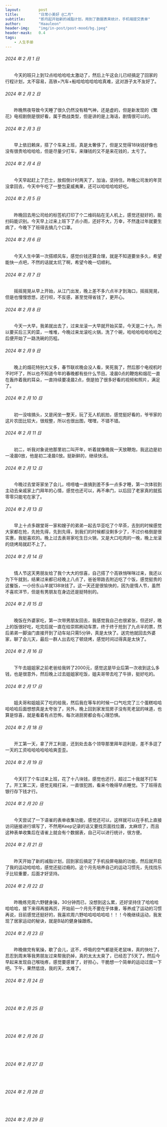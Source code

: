 ```yaml
---
layout:        post
title:         "日常小美好 @二月"
subtitle:      "即月起开始新的减脂计划，用到了数据表来统计，手机端提交表单"
author:        "Haauleon"
header-img:    "img/in-post/post-mood/bg.jpeg"
header-mask:   0.4
tags:
    - 人生手册
---
```


###### 2024 年 2 月 1 日
&emsp;&emsp;今天的班只上到12点哈哈哈哈太激动了，然后上午这会儿已经搞定了回家的行程计划，太不容易，高铁+汽车+船哈哈哈哈哈哈真难，这对游子太不友好了。

###### 2024 年 2 月 2 日
&emsp;&emsp;昨晚熬夜导致今天睡了很久仍然没有精气神，还是虚的，但是新发现的《繁花》电视剧倒是很好看，属于商战类型，但是讲的是上海话，剧情很可以的。

###### 2024 年 2 月 3 日
&emsp;&emsp;早上依旧赖床，搭了个车来上班，真是太奢侈了，但是又觉得18块钱好像也没有很贵哈哈哈哈，但是尽量少打车，来赚钱的又不是来花钱的，太亏了。

###### 2024 年 2 月 4 日
&emsp;&emsp;今天早起赶上了巴士，放假倒计时两天了，加油，坚持住。昨晚公司发的年货没拿回去，今天中午吃了一整包夏威夷果，还可以哈哈哈哈好吃。

###### 2024 年 2 月 5 日
&emsp;&emsp;昨晚回去用公司给的标签机打印了个二维码贴在无人机上，感觉还挺好的，能扫码能识别。今天早上过来上班下了点小雨，还好不大，万幸，不然逢过年就要生病了，今晚下了班得去搞几个口罩。

###### 2024 年 2 月 6 日
&emsp;&emsp;今天人生中第一次搭顺风车，感觉价钱还算合理，就是不知道要坐多久，希望能快一点吧，不然的话就太坑了啊，希望今晚一切顺利。

###### 2024 年 2 月 7 日
&emsp;&emsp;摇摇晃晃从早上开始，从江门出发，晚上差不多六点半才到海口，摇摇晃晃，但是也慢慢悠悠，还行呗，不反感，甚至觉得省钱了，更开心。

###### 2024 年 2 月 8 日
&emsp;&emsp;今天一大早，我弟就出去了，过来龙滚一大早就开始买菜，今天是二十九，所以要买后三天的菜，一堆堆，今晚过来龙滚吃火锅，洗了个碗，哈哈哈哈哈哈哈之后便开始了一路洗碗的历程。

###### 2024 年 2 月 9 日
&emsp;&emsp;晚上的烟花特别大又多，春节联欢晚会没人看，笑死我了，然后那个电视机时不时坏了，所以也不知道今年的春晚都有些什么节目。凌晨0点的鞭炮和烟花一直在轰炸着我的耳朵，一直持续要凌晨2点，倒是拍了很多好看的视频和照片，满足了。

###### 2024 年 2 月 10 日
&emsp;&emsp;初一没啥搞头，又是闲坐一整天，玩了无人机航拍，感觉挺好看的，爷爷家的这片农田比较大，很规整，所以也很出图，嘿嘿，不错不错。

###### 2024 年 2 月 11 日
&emsp;&emsp;初二，听我对象说他那里初二叫开年，听着就像晚我一天放鞭炮，我这边是初一凌晨0放，他是初二凌晨0放。挺新鲜的，继续快活。

###### 2024 年 2 月 12 日
&emsp;&emsp;今晚过去堂哥家坐了会儿，唠唠嗑一直搞到差不多一点多才睡，第一次体验到主动去亲戚家上门拜年的心情，感觉也还可以，再不串门，以后回了老家真的就孤零零只能宅在家了。

###### 2024 年 2 月 13 日
&emsp;&emsp;早上十点多跟堂哥一家和嫂子的弟弟一起去华亚吃了个早茶，去到的时候感觉大家都在抢，先抢先得，先到先得，到我们的时候都没剩多少了，不过价格倒是很实惠，我挺喜欢的。晚上过去表哥家吃生日火锅，又是大口吃肉的一晚，晚上龙滚的烧烤局就赶不上了。

###### 2024 年 2 月 14 日
&emsp;&emsp;情人节这天男朋友给了我个大大的惊喜，自己搭了个高铁悄咪咪过来，我还以为下午就到，结果过来都已经晚上八点了，爸爸带路去附近吃了个饭，感觉挺贵的这餐饭，一小份东山羊就138块钱了。这一天还是很愉快的，因为是情人节，虽然不喜欢洋节，但是有男朋友在身边还是挺特别的。

###### 2024 年 2 月 15 日
&emsp;&emsp;晚饭在外婆家吃，第一次带男朋友回去，我感觉我自己也很紧张，但还好，晚上的饭很好吃，吃完后就一直在给崇熙刷动车票，终于终于抢到了九点半的票，然后弟弟一脚油门直接开到了动车站只需5分钟，真是太快了。送完他就回去外婆家，聊了会儿天，最后一群人出去吃了顿烧烤，感觉时间过得真是太快了。

###### 2024 年 2 月 16 日
&emsp;&emsp;下午去姐姐家之前老爸给我转了2000元，感觉这是毕业后第一次收到这么多钱，也是很意外，然后晚上过去姐姐家吃饭，姐夫哥带去吃了牛排，挺好吃的。

###### 2024 年 2 月 17 日
&emsp;&emsp;姐夫哥和姐姐买了吃的给我，然后我在等车的时候一口气吃完了三个蛋糕哈哈哈哈哈后面想想真是太夸张了，另外，晚上回到家发现房子没有死老鼠的味道，也算是惊喜，就是看着有点恐怖，每次进厨房都会有心理恐惧。

###### 2024 年 2 月 18 日
&emsp;&emsp;开工第一天，拿了开工利是，还到处去各个领导那里拜年逗利是，差不多逗了一天的工资哈哈哈哈哈哈爽歪歪。

###### 2024 年 2 月 19 日
&emsp;&emsp;今天打了个车过来上班，花了十八块钱，感觉也还行，超过二十我就不打车了。开工第二天，感觉无精打采，一直很犯困，看来今晚得早点睡觉。下了班得去银行存下钱才行。

###### 2024 年 2 月 20 日
&emsp;&emsp;今天尝试了一下语雀的表单收集功能，感觉还可以，这样就可以在手机上直接访问链接进行填写了，不然用Keep记录的话又要找页面找位置，太麻烦了，而且这种表单收集后在语雀上就会有个数据表，自己可以进行统计，很方便。

###### 2024 年 2 月 21 日
&emsp;&emsp;昨天开始了新的减脂计划，回到家后搞定了手机投屏电脑的功能，然后就开启了我的运动哈哈哈，感觉还挺过瘾的。这个月先培养自己的运动习惯先，先找找乐子比较重要，后面才好坚持。

###### 2024 年 2 月 22 日
&emsp;&emsp;昨晚练完周六野健身操，30分钟而已，没想到这么累，还好坚持住了哈哈哈哈哈哈，接下来得再接再厉，开始前一个月先不要在乎体重，等养成了运动的习惯再说，目前感觉还挺好的，我喜欢周六野哈哈哈哈哈哈！！！今晚继续运动，我发现了居家运动的秘诀，就是B站的健身操跟练。

###### 2024 年 2 月 23 日
&emsp;&emsp;昨晚做完有氧操，歇了会儿，这不，呼吸的空气都是死老鼠味，真的快吐了，忍忍到周末等我男朋友过来帮我扔掉，真的太太太臭了，已经忍了5天了。然后今早起来发现自己喉咙疼，感觉要感冒了，好担心，干脆想一个简单的运动过度一下吧。下午，果然低烧，我的天，太难了。

###### 2024 年 2 月 24 日
&emsp;&emsp;

###### 2024 年 2 月 25 日
&emsp;&emsp;

###### 2024 年 2 月 26 日
&emsp;&emsp;

###### 2024 年 2 月 27 日
&emsp;&emsp;

###### 2024 年 2 月 28 日
&emsp;&emsp;

###### 2024 年 2 月 29 日
&emsp;&emsp;